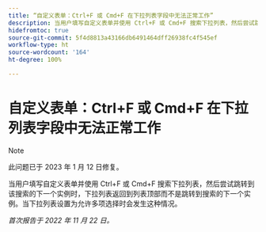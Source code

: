 ```yaml
---
title: “自定义表单：Ctrl+F 或 Cmd+F 在下拉列表字段中无法正常工作”
description: 当用户填写自定义表单并使用 Ctrl+F 或 Cmd+F 搜索下拉列表，然后尝试跳转到该搜索的下一个实例时，下拉列表返回到列表顶部而不是跳转到搜索的下一个实例。当下拉列表设置为允许多项选择时会发生这种情况。
hidefromtoc: true
source-git-commit: 5f4d8813a43166db6491464dff26938fc4f545ef
workflow-type: ht
source-wordcount: '164'
ht-degree: 100%

---
```



# 自定义表单：Ctrl+F 或 Cmd+F 在下拉列表字段中无法正常工作

>[!NOTE]
>
>此问题已于 2023 年 1 月 12 日修复。

当用户填写自定义表单并使用 Ctrl+F 或 Cmd+F 搜索下拉列表，然后尝试跳转到该搜索的下一个实例时，下拉列表返回到列表顶部而不是跳转到搜索的下一个实例。当下拉列表设置为允许多项选择时会发生这种情况。

_首次报告于 2022 年 11 月 22 日。_

